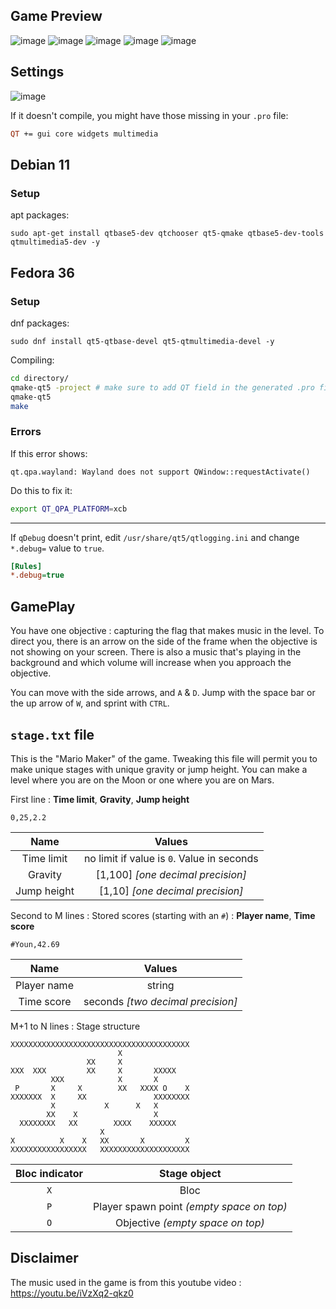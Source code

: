 ## Game Preview

![image](https://user-images.githubusercontent.com/40632486/171402683-225855b7-d595-4100-9ed5-b2c842ce5df5.png)
![image](https://user-images.githubusercontent.com/40632486/171412337-6bde64aa-c176-48ea-88bf-5400e7ef7877.png)
![image](https://user-images.githubusercontent.com/40632486/171412400-14c3a87a-eb18-4ffd-a6b7-f9359f93c73a.png)
![image](https://user-images.githubusercontent.com/40632486/171412517-9f62b4a8-0ff7-4386-8efe-1244f2846277.png)
![image](https://user-images.githubusercontent.com/40632486/171412555-a73d2527-a7bf-4b4b-8531-dfeeeb3e8d45.png)

## Settings

![image](https://user-images.githubusercontent.com/40632486/171413071-f987ce67-a49c-468c-b522-c3fb2c860f19.png)


If it doesn't compile, you might have those missing in your `.pro` file:
```pro
QT += gui core widgets multimedia
```

## Debian 11

### Setup

apt packages:
```
sudo apt-get install qtbase5-dev qtchooser qt5-qmake qtbase5-dev-tools qtmultimedia5-dev -y
```

## Fedora 36

### Setup

dnf packages:
```
sudo dnf install qt5-qtbase-devel qt5-qtmultimedia-devel -y
```

Compiling:
```sh
cd directory/
qmake-qt5 -project # make sure to add QT field in the generated .pro file 
qmake-qt5
make
```

### Errors

If this error shows:
```stdout
qt.qpa.wayland: Wayland does not support QWindow::requestActivate()
```

Do this to fix it:
```bash
export QT_QPA_PLATFORM=xcb
```

---

If `qDebug` doesn't print, edit `/usr/share/qt5/qtlogging.ini` and change
`*.debug=` value to `true`.
```ini
[Rules]
*.debug=true
```

## GamePlay

You have one objective : capturing the flag that makes music in the level.
To direct you, there is an arrow on the side of the frame when the objective is
not showing on your screen. There is also a music that's playing in the
background and which volume will increase when you approach the objective.

You can move with the side arrows, and `A` & `D`.
Jump with the space bar or the up arrow of `W`, and sprint with `CTRL`.

## `stage.txt` file

This is the "Mario Maker" of the game. Tweaking this file will permit you to
make unique stages with unique gravity or jump height. You can make a level 
where you are on the Moon or one where you are on Mars.

First line : **Time limit**, **Gravity**, **Jump height**
```
0,25,2.2
```
|    Name     |                   Values                   |
| :---------: | :----------------------------------------: |
| Time limit  | no limit if value is `0`. Value in seconds |
|   Gravity   |     [1,100] *[one decimal precision]*      |
| Jump height |      [1,10] *[one decimal precision]*      |

Second to M lines : Stored scores (starting with an `#`) : **Player name**, **Time score**
```
#Youn,42.69
```
|    Name     |              Values               |
| :---------: | :-------------------------------: |
| Player name |              string               |
| Time score  | seconds *[two decimal precision]* |

M+1 to N lines : Stage structure
```
XXXXXXXXXXXXXXXXXXXXXXXXXXXXXXXXXXXXXXXX
                        X               
                 XX     X               
XXX  XXX         XX     X       XXXXX   
         XXX            X       X       
 P       X     X        XX   XXXX O    X
XXXXXXX  X     XX               XXXXXXXX
         X           X      X   X       
        XX    X                 X       
  XXXXXXXX   XX        XXXX    XXXXXX   
                    X                   
X          X    X   XX       X         X
XXXXXXXXXXXXXXXXX   XXXXXXXXXXXXXXXXXXXX
```
| Bloc indicator |               Stage object                |
| :------------: | :---------------------------------------: |
|      `X`       |                   Bloc                    |
|      `P`       | Player spawn point *(empty space on top)* |
|      `O`       |     Objective *(empty space on top)*      |

## Disclaimer

The music used in the game is from this youtube video 
: https://youtu.be/iVzXq2-qkz0
